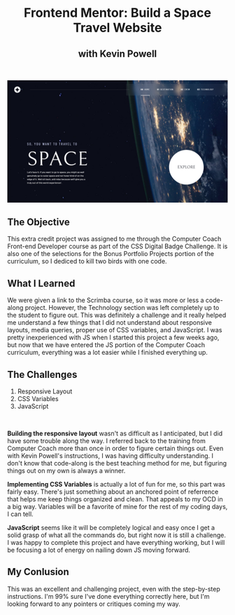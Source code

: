 <h1 align="center"> Frontend Mentor: Build a Space Travel Website</h1>
<h2 align="center">with Kevin Powell</h2>

<br>

![space travel deskstop screenshot](/space-tourism/screenshots/desktop.png)

## The Objective
This extra credit project was assigned to me through the Computer Coach Front-end Developer course as part of the CSS Digital Badge Challenge. It is also one of the selections for the Bonus Portfolio Projects portion of the curriculum, so I dediced to kill two birds with one code.

## What I Learned
We were given a link to the Scrimba course, so it was more or less a code-along project. However, the Technology section was left completely up to the student to figure out. This was definitely a challenge and it really helped me understand a few things that I did not understand about responsive layouts, media queries, proper use of CSS variables, and JavaScript. I was pretty inexperienced with JS when I started this project a few weeks ago, but now that we have entered the JS portion of the Computer Coach curriculum, everything was a lot easier while I finished everything up.

## The Challenges

1. Responsive Layout
1. CSS Variables
1. JavaScript

<br>

**Building the responsive layout** wasn't as difficult as I anticipated, but I did have some trouble along the way. I referred back to the training from Computer Coach more than once in order to figure certain things out. Even with Kevin Powell's instructions, I was having difficulty understanding. I don't know that code-along is the best teaching method for me, but figuring things out on my own is always a winner.

**Implementing CSS Variables** is actually a lot of fun for me, so this part was fairly easy. There's just something about an anchored point of referrence that helps me keep things organized and clean. That appeals to my OCD in a big way. Variables will be a favorite of mine for the rest of my coding days, I can tell.

**JavaScript** seems like it will be completely logical and easy once I get a solid grasp of what all the commands do, but right now it is still a challenge. I was happy to complete this project and have everything working, but I will be focusing a lot of energy on nailing down JS moving forward.

## My Conlusion

This was an excellent and challenging project, even with the step-by-step instructions. I'm 99% sure I've done everything correctly here, but I'm looking forward to any pointers or critiques coming my way.


